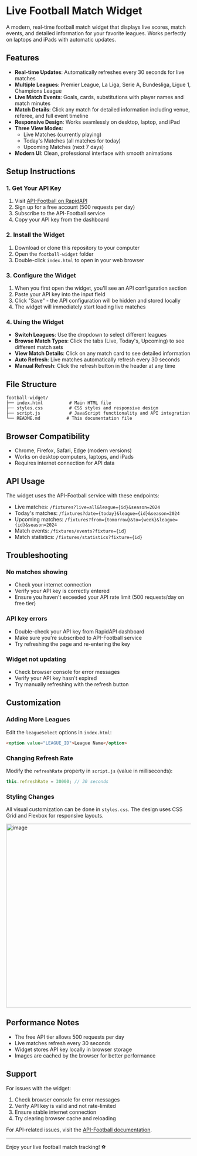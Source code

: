 # Live Football Match Widget

A modern, real-time football match widget that displays live scores, match events, and detailed information for your favorite leagues. Works perfectly on laptops and iPads with automatic updates.

## Features

- **Real-time Updates**: Automatically refreshes every 30 seconds for live matches
- **Multiple Leagues**: Premier League, La Liga, Serie A, Bundesliga, Ligue 1, Champions League
- **Live Match Events**: Goals, cards, substitutions with player names and match minutes
- **Match Details**: Click any match for detailed information including venue, referee, and full event timeline
- **Responsive Design**: Works seamlessly on desktop, laptop, and iPad
- **Three View Modes**: 
  - Live Matches (currently playing)
  - Today's Matches (all matches for today)
  - Upcoming Matches (next 7 days)
- **Modern UI**: Clean, professional interface with smooth animations

## Setup Instructions

### 1. Get Your API Key

1. Visit [API-Football on RapidAPI](https://rapidapi.com/api-sports/api/api-football)
2. Sign up for a free account (500 requests per day)
3. Subscribe to the API-Football service
4. Copy your API key from the dashboard

### 2. Install the Widget

1. Download or clone this repository to your computer
2. Open the `football-widget` folder
3. Double-click `index.html` to open in your web browser

### 3. Configure the Widget

1. When you first open the widget, you'll see an API configuration section
2. Paste your API key into the input field
3. Click "Save" - the API configuration will be hidden and stored locally
4. The widget will immediately start loading live matches

### 4. Using the Widget

- **Switch Leagues**: Use the dropdown to select different leagues
- **Browse Match Types**: Click the tabs (Live, Today's, Upcoming) to see different match sets
- **View Match Details**: Click on any match card to see detailed information
- **Auto Refresh**: Live matches automatically refresh every 30 seconds
- **Manual Refresh**: Click the refresh button in the header at any time

## File Structure

```
football-widget/
├── index.html          # Main HTML file
├── styles.css          # CSS styles and responsive design
├── script.js           # JavaScript functionality and API integration
└── README.md          # This documentation file
```

## Browser Compatibility

- Chrome, Firefox, Safari, Edge (modern versions)
- Works on desktop computers, laptops, and iPads
- Requires internet connection for API data

## API Usage

The widget uses the API-Football service with these endpoints:
- Live matches: `/fixtures?live=all&league={id}&season=2024`
- Today's matches: `/fixtures?date={today}&league={id}&season=2024`
- Upcoming matches: `/fixtures?from={tomorrow}&to={week}&league={id}&season=2024`
- Match events: `/fixtures/events?fixture={id}`
- Match statistics: `/fixtures/statistics?fixture={id}`

## Troubleshooting

### No matches showing
- Check your internet connection
- Verify your API key is correctly entered
- Ensure you haven't exceeded your API rate limit (500 requests/day on free tier)

### API key errors
- Double-check your API key from RapidAPI dashboard
- Make sure you're subscribed to API-Football service
- Try refreshing the page and re-entering the key

### Widget not updating
- Check browser console for error messages
- Verify your API key hasn't expired
- Try manually refreshing with the refresh button

## Customization

### Adding More Leagues
Edit the `leagueSelect` options in `index.html`:
```html
<option value="LEAGUE_ID">League Name</option>
```

### Changing Refresh Rate
Modify the `refreshRate` property in `script.js` (value in milliseconds):
```javascript
this.refreshRate = 30000; // 30 seconds
```

### Styling Changes
All visual customization can be done in `styles.css`. The design uses CSS Grid and Flexbox for responsive layouts.




<img width="1578" height="501" alt="image" src="https://github.com/user-attachments/assets/f532604a-9387-4a03-8f11-a43254911c79" />

## Performance Notes

- The free API tier allows 500 requests per day
- Live matches refresh every 30 seconds
- Widget stores API key locally in browser storage
- Images are cached by the browser for better performance

## Support

For issues with the widget:
1. Check browser console for error messages
2. Verify API key is valid and not rate-limited
3. Ensure stable internet connection
4. Try clearing browser cache and reloading

For API-related issues, visit the [API-Football documentation](https://rapidapi.com/api-sports/api/api-football).

---

Enjoy your live football match tracking! ⚽
